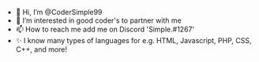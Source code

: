 - 👋 Hi, I’m @CoderSimple99
- 👀 I’m interested in good coder's to partner with me
- 📫 How to reach me add me on Discord 'Simple.#1267'
- ✨ I know many types of languages for e.g. HTML, Javascript, PHP, CSS, C++, and more!
